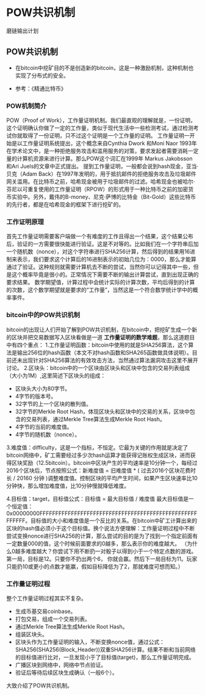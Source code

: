 ﻿# POW共识机制

磨链输出计划

## POW共识机制
* 在bitcoin中挖矿目的不是创造新的bitcoin，这是一种激励机制，这种机制也实现了分布式的安全。

* 参考：《精通比特币》

### POW机制简介
POW（Proof of Work），工作量证明机制。我们最直观的理解就是，一份证明，这个证明确认你做了一定的工作量，类似于现代生活中一些检测考试，通过检测考试你就取得了一份证明，只不过这个证明是一个工作量的证明。
工作量证明一开始是以工作量证明系统提出，这个概念来自Cynthia Dwork 和Moni Naor 1993年在学术论文中，是一种拒绝服务攻击和滥用服务的对策，要求发起者需要消耗一定量的计算机资源来进行计算。那么POW这个词汇在1999年 Markus Jakobsson 和Ari Juels的文章中正式提出。
提到工作量证明，一般都会说到hash现金，亚当·贝克（Adam Back）在1997年发明的，用于抵抗邮件的拒绝服务攻击及垃圾邮件网关滥用。在比特币之前，哈希现金被用于垃圾邮件的过滤。哈希现金也被哈尔·芬尼以可重复使用的工作量证明（RPOW）的形式用于一种比特币之前的加密货币实验中。另外，戴伟的B-money、尼克·萨博的比特金（Bit-Gold）这些比特币的先行者，都是在哈希现金的框架下进行挖矿的。


### 工作证明原理
首先工作量证明需要客户端做一个有难度的工作且得出一个结果，这个结果公布后，验证的一方需要很快能进行验证。这是不对等的。比如我们在一个字符串后加一个随机数（nonce），对这个字符串进行SHA256计算，然后得到的结果用16进制来表示，我们要求这个计算后的16进制表示的初始几位为：0000，那么才能算通过了验证。这种规则就需要计算机去不断的尝试，当然你可以记得其中一些，但是这个概率毕竟是很小的。正常情况下需要不断的输出计算尝试，直到出现正确的要求结果。
数学期望值，计算过程中会统计实际的计算次数，平均后得到的计算的次数，这个数学期望就是要求的“工作量”，当然这是一个符合数学统计学中的概率事件。


### bitcoin中的POW共识机制
bitcoin的出现让人们开始了解到POW共识机制，在bitcoin中，把挖矿生成一个新的区块并把交易数据写入区块看做是一道 **工作量证明的数学难题**，那么这道题目中有四个重点：
1.工作量证明函数：bitcoin中使用的就是SHA256算法，这个算法是输出256位的hash函数（本文不对hash函数和SHA265函数做具体说明）。目前还未出现针对SHA256算法的有效攻击方法，当然通过算法漏洞攻击这里不展开讨论。
2.区块头：bitcoin中的一个区块由区块头和区块中包含的交易列表组成（大小为1M）,这里简述下区块头的组成：

* 区块头大小为80字节。
* 4字节的版本号。
* 32字节的上一个区块的散列值。
* 32字节的Merkle Root Hash，体现区块头和区块中的交易的关系，区块中包含的交易列表，通过Merkle  Tree算法生成Merkle Root Hash。
* 4字节的当前的难度值。
* 4字节的随机数（nonce）。

3.难度值：difficulty，这是一个指标，不恒定。它最为关键的作用就是决定了bitcoin网络中，矿工需要经过多少次hash运算才能获得记账权生成区块，进而获得区块奖励（12.5bitcoin）。bitcoin中区块产生的平均速率是10分钟一个，每经过2016个区块后，节点按照公式：新难度值 = 旧难度值 * ( 过去2016个区块花费时长 / 20160 分钟 )调整难度值。控制区块的平均产生时间，如果产生区块速率比10分钟快，那么增加难度值，比10分钟慢就降低难度。

4.目标值：target，目标值公式：目标值 = 最大目标值 / 难度值
最大目标值是一个恒定值：
0x00000000FFFFFFFFFFFFFFFFFFFFFFFFFFFFFFFFFFFFFFFFFFFFFFFFFFFFFFFF。目标值的大小和难度值是一个反比的关系。在bitcoin中矿工计算出来的区块的hash值必须小于这个目标值。换个说法方便理解：工作量证明过程中不断尝试变换nonce进行SHA256的计算，那么尝试的目的是为了找到一个指定前面有一定数量000的值，这个时候前面要求的0越多，那么表示你的难度越大。
（为什么0越多难度越大？你尝试下用不断扔一对骰子以得到小于一个特定点数的游戏。第一局，目标是12。只要你不扔出两个6， 你就会赢。然后下一局目标为11。玩家只能扔10或更小的点数才能赢，假如目标降低为了2，那就难度可想而知。）


### 工作量证明过程
整个工作量证明过程其实不复杂。

* 生成币基交易coinbase。
* 打包交易，组成一个交易列表。
* 通过Merkle Tree算法生成Merkle Root Hash。
* 组装区块头。
* 区块头作为工作量证明的输入，不断变换nonce值，通过公式：SHA256(SHA256(Block_Header))双重SHA256计算。结果不断和当前网络的目标值进行比对，一旦发现小于了目标值(target)，那么工作量证明完成。
* 广播区块到网络中，网络中节点验证。
* 验证后等待后续区块生成确认（一般6个）。


大致介绍了POW共识机制。







